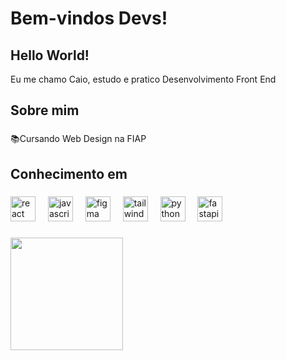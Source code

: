 <h1>Bem-vindos Devs!</h1>

###

<h2>Hello World!</h2>
<p>Eu me chamo Caio, estudo e pratico Desenvolvimento Front End</p>

###

<h2>Sobre mim</h2>

###

<p>📚Cursando Web Design na FIAP</p>

###

<h2>Conhecimento em</h2>

###

<div>
  <img src="https://cdn.jsdelivr.net/gh/devicons/devicon/icons/react/react-original.svg" height="40" alt="react logo"/>
  <img width="12"/>
  <img src="https://cdn.jsdelivr.net/gh/devicons/devicon/icons/javascript/javascript-original.svg" height="40" alt="javascript logo"/>
  <img width="12"/>
  <img src="https://cdn.jsdelivr.net/gh/devicons/devicon/icons/figma/figma-original.svg" height="40" alt="figma logo"/>
  <img width="12"/>
  <img src="https://cdn.jsdelivr.net/gh/devicons/devicon@latest/icons/tailwindcss/tailwindcss-original.svg" height="40" alt="tailwindcss logo"/>
  <img width="12"/>
  <img src="https://cdn.jsdelivr.net/gh/devicons/devicon/icons/python/python-original.svg" height="40" alt="python logo"/>
  <img width="12"/>
  <img src="https://cdn.jsdelivr.net/gh/devicons/devicon/icons/fastapi/fastapi-original.svg" height="40" alt="fastapi logo"/>
  <img width="12"/>
</div>

###

<div>
  <a href="https://github.com/yKaayo">
  <img loading="lazy" height="180em" src="https://github-readme-stats.vercel.app/api/top-langs/?username=yKaayo&layout=compact&langs_count=7&theme=dracula"/>
</div>
